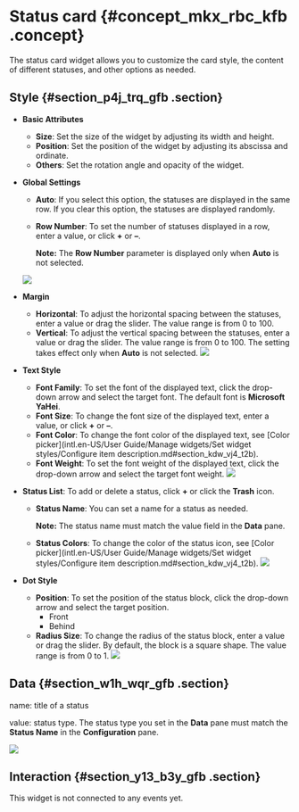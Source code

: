 # Status card {#concept_mkx_rbc_kfb .concept}

The status card widget allows you to customize the card style, the content of different statuses, and other options as needed.

## Style {#section_p4j_trq_gfb .section}

-   **Basic Attributes**

    -   **Size**: Set the size of the widget by adjusting its width and height.
    -   **Position**: Set the position of the widget by adjusting its abscissa and ordinate.
    -   **Others**: Set the rotation angle and opacity of the widget.
-   **Global Settings**

    -   **Auto**: If you select this option, the statuses are displayed in the same row. If you clear this option, the statuses are displayed randomly.
    -   **Row Number**: To set the number of statuses displayed in a row, enter a value, or click **+** or **–**.

        **Note:** The **Row Number** parameter is displayed only when **Auto** is not selected.

    ![](http://static-aliyun-doc.oss-cn-hangzhou.aliyuncs.com/assets/img/22649/155808393013471_en-US.png)

-   **Margin**

    -   **Horizontal**: To adjust the horizontal spacing between the statuses, enter a value or drag the slider. The value range is from 0 to 100.
    -   **Vertical**: To adjust the vertical spacing between the statuses, enter a value or drag the slider. The value range is from 0 to 100. The setting takes effect only when **Auto** is not selected.
    ![](http://static-aliyun-doc.oss-cn-hangzhou.aliyuncs.com/assets/img/22649/155808393013472_en-US.png)

-   **Text Style**

    -   **Font Family**: To set the font of the displayed text, click the drop-down arrow and select the target font. The default font is **Microsoft YaHei**.
    -   **Font Size**: To change the font size of the displayed text, enter a value, or click **+** or **–**.
    -   **Font Color**: To change the font color of the displayed text, see [Color picker](intl.en-US/User Guide/Manage widgets/Set widget styles/Configure item description.md#section_kdw_vj4_t2b).
    -   **Font Weight**: To set the font weight of the displayed text, click the drop-down arrow and select the target font weight.
    ![](http://static-aliyun-doc.oss-cn-hangzhou.aliyuncs.com/assets/img/22649/155808393013473_en-US.png)

-   **Status List**: To add or delete a status, click **+** or click the **Trash** icon.

    -   **Status Name**: You can set a name for a status as needed.

        **Note:** The status name must match the value field in the **Data** pane.

    -   **Status Colors**: To change the color of the status icon, see [Color picker](intl.en-US/User Guide/Manage widgets/Set widget styles/Configure item description.md#section_kdw_vj4_t2b).
    ![](http://static-aliyun-doc.oss-cn-hangzhou.aliyuncs.com/assets/img/22649/155808393013474_en-US.png)

-   **Dot Style**

    -   **Position**: To set the position of the status block, click the drop-down arrow and select the target position.
        -   Front
        -   Behind
    -   **Radius Size**: To change the radius of the status block, enter a value or drag the slider. By default, the block is a square shape. The value range is from 0 to 1.
    ![](http://static-aliyun-doc.oss-cn-hangzhou.aliyuncs.com/assets/img/22649/155808393013476_en-US.png)


## Data {#section_w1h_wqr_gfb .section}

name: title of a status

value: status type. The status type you set in the **Data** pane must match the **Status Name** in the **Configuration** pane.

![](http://static-aliyun-doc.oss-cn-hangzhou.aliyuncs.com/assets/img/22649/155808393113477_en-US.png)

## Interaction {#section_y13_b3y_gfb .section}

This widget is not connected to any events yet.

